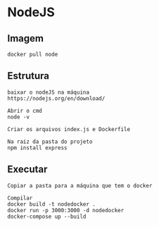 # NodeJS

## Imagem

```CMD
docker pull node
```

## Estrutura

```CMD
baixar o nodeJS na máquina
https://nodejs.org/en/download/

Abrir o cmd
node -v

Criar os arquivos index.js e Dockerfile

Na raiz da pasta do projeto
npm install express
```

## Executar

```CMD
Copiar a pasta para a máquina que tem o docker

Compilar
docker build -t nodedocker .
docker run -p 3000:3000 -d nodedocker
docker-compose up --build

```
